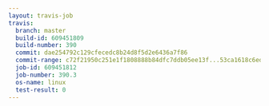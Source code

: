 ```yaml
---
layout: travis-job
travis:
  branch: master
  build-id: 609451809
  build-number: 390
  commit: dae254792c129cfecedc8b24d8f5d2e6436a7f86
  commit-range: c72f21950c251e1f1808888b84dfc7ddb05ee13f...53ca1618c6edde83bafe1385d97abe25f30d352f
  job-id: 609451812
  job-number: 390.3
  os-name: linux
  test-result: 0
---
```

